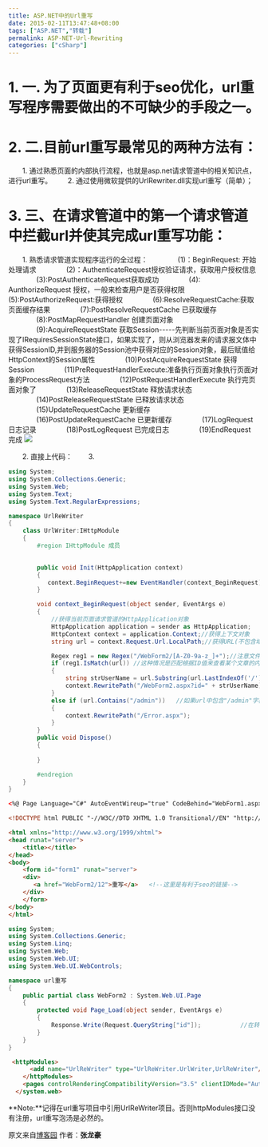 ```yaml
---
title: ASP.NET中的Url重写
date: 2015-02-11T13:47:48+08:00
tags: ["ASP.NET","转载"]
permalink: ASP-NET-Url-Rewriting
categories: ["cSharp"]
---
```

# 1. 一. 为了页面更有利于seo优化，url重写程序需要做出的不可缺少的手段之一。

# 2. 二.目前url重写最常见的两种方法有：

　　1. 通过熟悉页面的内部执行流程，也就是asp.net请求管道中的相关知识点，进行url重写。
　　2. 通过使用微软提供的UrlRewriter.dll实现url重写（简单）；

# 3. 三、在请求管道中的第一个请求管道中拦截url并使其完成url重写功能：

　　1. 熟悉请求管道实现程序运行的全过程：
　　　　(1)：BeginRequest: 开始处理请求
　　　　(2)：AuthenticateRequest授权验证请求，获取用户授权信息
　　　　(3):PostAuthenticateRequest获取成功
　　　　(4): AunthorizeRequest 授权，一般来检查用户是否获得权限   <!--more-->
　　　　(5):PostAuthorizeRequest:获得授权
　　　　(6):ResolveRequestCache:获取页面缓存结果
　　　　(7):PostResolveRequestCache 已获取缓存
　　　　(8):PostMapRequestHandler 创建页面对象
　　　　(9):AcquireRequestState 获取Session-----先判断当前页面对象是否实现了IRequiresSessionState接口，如果实现了，则从浏览器发来的请求报文体中获得SessionID,并到服务器的Session池中获得对应的Session对象，最后赋值给HttpContext的Session属性
　　　　(10)PostAcquireRequestState 获得Session
　　　　(11)PreRequestHandlerExecute:准备执行页面对象执行页面对象的ProcessRequest方法
　　　　(12)PostRequestHandlerExecute 执行完页面对象了
　　　　(13)ReleaseRequestState 释放请求状态
　　　　(14)PostReleaseRequestState 已释放请求状态
　　　　(15)UpdateRequestCache 更新缓存
　　　　(16)PostUpdateRequestCache 已更新缓存
　　　　(17)LogRequest 日志记录
　　　　(18)PostLogRequest 已完成日志
　　　　(19)EndRequest 完成
![](http://ww1.sinaimg.cn/mw690/c55a7aeejw1f1hc5019pej20it0buwhk.jpg)

　　2. 直接上代码：
　　3. 
```csharp
using System;
using System.Collections.Generic;
using System.Web;
using System.Text;
using System.Text.RegularExpressions;

namespace UrlReWriter
{
    class UrlWriter:IHttpModule
    {
        #region IHttpModule 成员

     
        public void Init(HttpApplication context)
        {
           context.BeginRequest+=new EventHandler(context_BeginRequest);
        }

        void context_BeginRequest(object sender, EventArgs e)
        {
            //获得当前页面请求管道的HttpApplication对象
            HttpApplication application = sender as HttpApplication;
            HttpContext context = application.Context;//获得上下文对象
            string url = context.Request.Url.LocalPath;//获得URL(不包含域名和路径)

            Regex reg1 = new Regex("/WebForm2/[A-Z0-9a-z_]+");//注意文件夹与文件名称的大小写.
            if (reg1.IsMatch(url)) //这种情况是匹配根据ID值来查看某个文章的内容。
            {
                string strUserName = url.Substring(url.LastIndexOf('/')+1);
                context.RewritePath("/WebForm2.aspx?id=" + strUserName); //前台的列表页就可以这样写:<a href='../WebForm2/<%#Eval("id")%>'></a>
            }
            else if (url.Contains("/admin"))   //如果url中包含"/admin"字样则转向，实现用户验证，哈哈，不过这里是错的，应为这个请求管道中还获取不到session值呢，这个验证最好在第九个请求管道（AcquireRequestState ）中完成。
            {
                context.RewritePath("/Error.aspx"); 
            }
        }
        public void Dispose()
        {
            
        }

        #endregion
    }
}
```

```html
<%@ Page Language="C#" AutoEventWireup="true" CodeBehind="WebForm1.aspx.cs" Inherits="url重写.WebForm1" %>

<!DOCTYPE html PUBLIC "-//W3C//DTD XHTML 1.0 Transitional//EN" "http://www.w3.org/TR/xhtml1/DTD/xhtml1-transitional.dtd">

<html xmlns="http://www.w3.org/1999/xhtml">
<head runat="server">
    <title></title>
</head>
<body>
    <form id="form1" runat="server">
    <div>
       <a href="WebForm2/12">重写</a>   <!--这里是有利于seo的链接-->
    </div>
    </form>
</body>
</html>
```

```csharp
using System;
using System.Collections.Generic;
using System.Linq;
using System.Web;
using System.Web.UI;
using System.Web.UI.WebControls;

namespace url重写
{
    public partial class WebForm2 : System.Web.UI.Page
    {
        protected void Page_Load(object sender, EventArgs e)
        {
            Response.Write(Request.QueryString["id"]);           //在转到的页面输出传过来的参数
        }
    }
}
```

```html
 <httpModules>
      <add name="UrlReWriter" type="UrlReWriter.UrlWriter,UrlReWriter"/>
    </httpModules>
    <pages controlRenderingCompatibilityVersion="3.5" clientIDMode="AutoID"/>
  </system.web>
```

**Note:**记得在url重写项目中引用UrlReWriter项目。否则httpModules接口没有注册，url重写泡汤是必然的。

原文来自[博客园](http://www.cnblogs.com/knowledgesea/archive/2012/10/08/2715350.html)
作者：**张龙豪**
